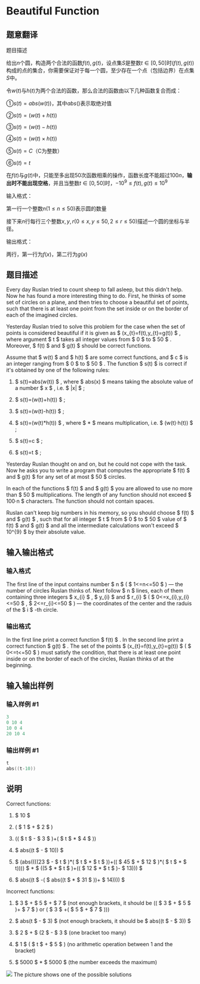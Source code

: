 # Beautiful Function

## 题意翻译

题目描述

给出$n$个圆，构造两个合法的函数$f(t),g(t)$，设点集$S$是整数$t\in[0,50]$时$(f(t),g(t))$构成的点的集合，你需要保证对于每一个圆，至少存在一个点（包括边界）在点集$S$中。

令$w(t)$与$h(t)$为两个合法的函数，那么合法的函数由以下几种函数复合而成：

①$s(t) = abs(w(t))$，其中$abs()$表示取绝对值

②$s(t) = (w(t) + h(t))$

③$s(t) = (w(t) - h(t))$

④$s(t) = (w(t) \times h(t))$

⑤$s(t) = C$（C为整数）

⑥$s(t) = t$

在$f(t)$与$g(t)$中，只能至多出现$50$次函数相乘的操作，函数长度不能超过$100n$，**输出时不能出现空格**，并且当整数$t \in [0,50]$时，$-10^9 \leq f(t),g(t) \leq 10^9$

输入格式：

第一行一个整数$n(1 \leq n \leq 50)$表示圆的数量

接下来$n$行每行三个整数$x,y,r(0 \leq x , y \leq 50 , 2 \leq r \leq 50)$描述一个圆的坐标与半径。

输出格式：

两行，第一行为$f(x)$，第二行为$g(x)$

## 题目描述

Every day Ruslan tried to count sheep to fall asleep, but this didn't help. Now he has found a more interesting thing to do. First, he thinks of some set of circles on a plane, and then tries to choose a beautiful set of points, such that there is at least one point from the set inside or on the border of each of the imagined circles.

Yesterday Ruslan tried to solve this problem for the case when the set of points is considered beautiful if it is given as $ (x_{t}=f(t),y_{t}=g(t)) $ , where argument $ t $ takes all integer values from $ 0 $ to $ 50 $ . Moreover, $ f(t) $ and $ g(t) $ should be correct functions.

Assume that $ w(t) $ and $ h(t) $ are some correct functions, and $ c $ is an integer ranging from $ 0 $ to $ 50 $ . The function $ s(t) $ is correct if it's obtained by one of the following rules:

1. $ s(t)=abs(w(t)) $ , where $ abs(x) $ means taking the absolute value of a number $ x $ , i.e. $ |x| $ ;

2. $ s(t)=(w(t)+h(t)) $ ;

3. $ s(t)=(w(t)-h(t)) $ ;

4. $ s(t)=(w(t)*h(t)) $ , where $ * $ means multiplication, i.e. $ (w(t)·h(t)) $ ;

5. $ s(t)=c $ ;

6. $ s(t)=t $ ;

Yesterday Ruslan thought on and on, but he could not cope with the task. Now he asks you to write a program that computes the appropriate $ f(t) $ and $ g(t) $ for any set of at most $ 50 $ circles.

In each of the functions $ f(t) $ and $ g(t) $ you are allowed to use no more than $ 50 $ multiplications. The length of any function should not exceed $ 100·n $ characters. The function should not contain spaces.

Ruslan can't keep big numbers in his memory, so you should choose $ f(t) $ and $ g(t) $ , such that for all integer $ t $ from $ 0 $ to $ 50 $ value of $ f(t) $ and $ g(t) $ and all the intermediate calculations won't exceed $ 10^{9} $ by their absolute value.

## 输入输出格式

### 输入格式

The first line of the input contains number $ n $ ( $ 1<=n<=50 $ ) — the number of circles Ruslan thinks of. Next follow $ n $ lines, each of them containing three integers $ x_{i} $ , $ y_{i} $ and $ r_{i} $ ( $ 0<=x_{i},y_{i}<=50 $ , $ 2<=r_{i}<=50 $ ) — the coordinates of the center and the raduis of the $ i $ -th circle.

### 输出格式

In the first line print a correct function $ f(t) $ . In the second line print a correct function $ g(t) $ . The set of the points $ (x_{t}=f(t),y_{t}=g(t)) $ ( $ 0<=t<=50 $ ) must satisfy the condition, that there is at least one point inside or on the border of each of the circles, Ruslan thinks of at the beginning.

## 输入输出样例

### 输入样例 #1

```cpp
3
0 10 4
10 0 4
20 10 4

```
### 输出样例 #1

```cpp
t 
abs((t-10))
```


## 说明

Correct functions:

1. $ 10 $

2. ( $ 1 $ + $ 2 $ )

3. (( $ t $ - $ 3 $ )+( $ t $ \* $ 4 $ ))

4. $ abs((t $ - $ 10)) $

5. $ (abs((((23 $ - $ t $ )\*( $ t $ \* $ t $ ))+(( $ 45 $ + $ 12 $ )\*( $ t $ \* $ t)))) $ \* $ ((5 $ \* $ t $ )+(( $ 12 $ \* $ t $ )- $ 13))) $

6. $ abs((t $ -( $ abs((t $ \* $ 31 $ ))+ $ 14)))) $

Incorrect functions:

1. $ 3 $ + $ 5 $ + $ 7 $ (not enough brackets, it should be (( $ 3 $ + $ 5 $ )+ $ 7 $ ) or ( $ 3 $ +( $ 5 $ + $ 7 $ )))

2. $ abs(t $ - $ 3) $ (not enough brackets, it should be $ abs((t $ - $ 3)) $

3. $ 2 $ + $ (2 $ - $ 3 $ (one bracket too many)

4. $ 1 $ ( $ t $ + $ 5 $ ) (no arithmetic operation between 1 and the bracket)

5. $ 5000 $ \* $ 5000 $ (the number exceeds the maximum)

![](https://cdn.luogu.com.cn/upload/vjudge_pic/CF593C/e80d91c4b1d24e07611a960f814301ef4e0c4fc3.png) The picture shows one of the possible solutions

